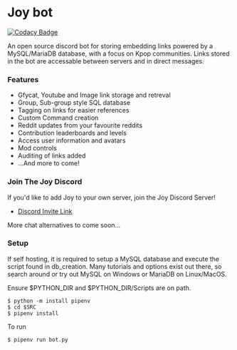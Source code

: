 # Joy bot

[![Codacy Badge](https://api.codacy.com/project/badge/Grade/9a9bb9d798f645f09b90c12487745760)](https://app.codacy.com/gh/wanony/PublicBot?utm_source=github.com&utm_medium=referral&utm_content=wanony/PublicBot&utm_campaign=Badge_Grade_Settings)

An open source discord bot for storing embedding links powered by a MySQL/MariaDB database, with a focus on Kpop communities.
Links stored in the bot are accessable between servers and in direct messages.


### Features

- Gfycat, Youtube and Image link storage and retreval
- Group, Sub-group style SQL database 
- Tagging on links for easier references
- Custom Command creation
- Reddit updates from your favourite reddits
- Contribution leaderboards and levels
- Access user information and avatars
- Mod controls
- Auditing of links added
- ...And more to come!


### Join The Joy Discord

If you'd like to add Joy to your own server, join the Joy Discord Server!
- [Discord Invite Link](https://discord.gg/jmhgVbvau9)

More chat alternatives to come soon...


### Setup

If self hosting, it is required to setup a MySQL database and execute the script found in db_creation.
Many tutorials and options exist out there, so search around or try out MySQL on Windows or MariaDB on Linux/MacOS.

Ensure $PYTHON_DIR and $PYTHON_DIR/Scripts are on path.

`$ python -m install pipenv`  
`$ cd $SRC`  
`$ pipenv install`

To run

`$ pipenv run bot.py`